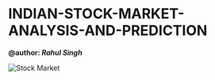 # INDIAN-STOCK-MARKET-ANALYSIS-AND-PREDICTION
**@author: *Rahul Singh***

![Stock Market](https://user-images.githubusercontent.com/57325166/98438410-fd21aa00-210f-11eb-8969-cdfc9fc777ed.gif)
